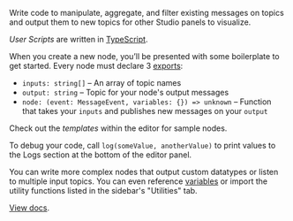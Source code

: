 Write code to manipulate, aggregate, and filter existing messages on topics and output them to new topics for other Studio panels to visualize.

_User Scripts_ are written in [TypeScript](https://www.typescriptlang.org/).

When you create a new node, you’ll be presented with some boilerplate to get started. Every node must declare 3 [exports](https://www.typescriptlang.org/docs/handbook/modules.html#export):

- `inputs: string[]` – An array of topic names
- `output: string` – Topic for your node's output messages
- `node: (event: MessageEvent, variables: {}) => unknown` – Function that takes your `inputs` and publishes new messages on your `output`

Check out the _templates_ within the editor for sample nodes.

To debug your code, call `log(someValue, anotherValue)` to print values to the Logs section at the bottom of the editor panel.

You can write more complex nodes that output custom datatypes or listen to multiple input topics. You can even reference [variables](https://foxglove.dev/docs/app-concepts/variables) or import the utility functions listed in the sidebar's "Utilities" tab.

[View docs](https://foxglove.dev/docs/panels/node-playground).
